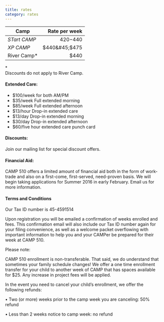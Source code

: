 ```yaml
---
title: rates
category: rates
---
```


| Camp | Rate per week |
| ---- | ------------: |
| _STart CAMP_ |$420-$440 |
|_XP CAMP_ | $440&#45;$475 |
| River Camp&#42; | $440 |


&#42; <br>Discounts do not apply to River Camp.

#### __Extended Care:__

   * $100/week for both AM/PM
   * $35/week Full extended morning
   * $85/week Full extended afternoon
   * $13/hour Drop-in extended care
   * $13/day Drop-in extended morning
   * $30/day Drop-in extended afternoon
   * $60/five hour extended care punch card

#### __Discounts:__

Join our mailing list for special discount offers.


#### __Financial Aid:__

CAMP 510 offers a limited amount of financial aid both in the form of work-trade and also on a first-come, first-served, need-proven basis. We will begin taking applications for Summer 2016 in early February. Email us for more information.

#### __Terms and Conditions__

Our Tax ID number is 45-4591514

Upon registration you will be emailed a confirmation of weeks enrolled and fees. This confirmation email will also include our Tax ID number again for your filing convenience, as well as a welcome packet overflowing with important information to help you and your CAMPer be prepared for their week at CAMP 510.

Please note:

CAMP 510 enrollment is non-transferable.
	That said, we do understand that sometimes your family schedule changes! We offer a one time enrollment transfer for your child to another week of CAMP that has spaces available for $25. Any increase in project fees will be applied.

In the event you need to cancel your child’s enrollment, we offer the following refunds:

• Two (or more) weeks prior to the camp week you are canceling: 50% refund

• Less than 2 weeks notice to camp week: no refund
